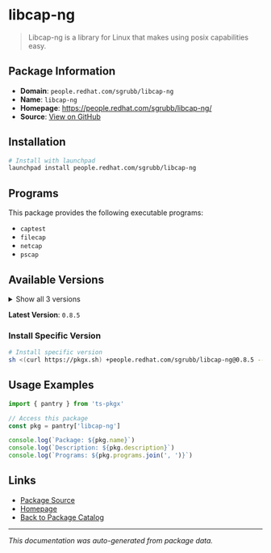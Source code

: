 # libcap-ng

> Libcap-ng is a library for Linux that makes using posix capabilities easy.

## Package Information

- **Domain**: `people.redhat.com/sgrubb/libcap-ng`
- **Name**: `libcap-ng`
- **Homepage**: https://people.redhat.com/sgrubb/libcap-ng/
- **Source**: [View on GitHub](https://github.com/pkgxdev/pantry/tree/main/projects/people.redhat.com/sgrubb/libcap-ng/package.yml)

## Installation

```bash
# Install with launchpad
launchpad install people.redhat.com/sgrubb/libcap-ng
```

## Programs

This package provides the following executable programs:

- `captest`
- `filecap`
- `netcap`
- `pscap`

## Available Versions

<details>
<summary>Show all 3 versions</summary>

- `0.8.5`, `0.8.4`, `0.8.3`

</details>

**Latest Version**: `0.8.5`

### Install Specific Version

```bash
# Install specific version
sh <(curl https://pkgx.sh) +people.redhat.com/sgrubb/libcap-ng@0.8.5 -- $SHELL -i
```

## Usage Examples

```typescript
import { pantry } from 'ts-pkgx'

// Access this package
const pkg = pantry['libcap-ng']

console.log(`Package: ${pkg.name}`)
console.log(`Description: ${pkg.description}`)
console.log(`Programs: ${pkg.programs.join(', ')}`)
```

## Links

- [Package Source](https://github.com/pkgxdev/pantry/tree/main/projects/people.redhat.com/sgrubb/libcap-ng/package.yml)
- [Homepage](https://people.redhat.com/sgrubb/libcap-ng/)
- [Back to Package Catalog](../../../../package-catalog.md)

---

*This documentation was auto-generated from package data.*
